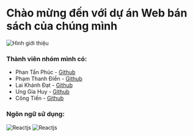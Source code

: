 # Chào mừng đến với dự án Web bán sách của chúng mình

![Hình giới thiệu](https://as2.ftcdn.net/v2/jpg/03/04/64/41/1000_F_304644139_s3KjsnGCKwQ1qcvzlRsNPgpwmJHd4AKn.jpg)

### Thành viên nhóm mình có:
  - Phan Tấn Phúc - [Github](https://github.com/TanPhuc2804)
  - Phạm Thanh Điền - [Github](https://github.com/ThanhDien2004)
  - Lai Khánh Đạt - [Github](https://github.com/laidat123-png)
  - Ung Gia Huy - [Github](https://github.com/hyuzz1)
  - Công Tiến - [Github](https://github.com/tien-123-start)

### Ngôn ngữ sử dụng: 
  ![Reactjs](https://img.icons8.com/?size=100&id=bzf0DqjXFHIW&format=png&color=000000)    ![Reactjs](https://img.icons8.com/?size=100&id=54087&format=png&color=000000) 
